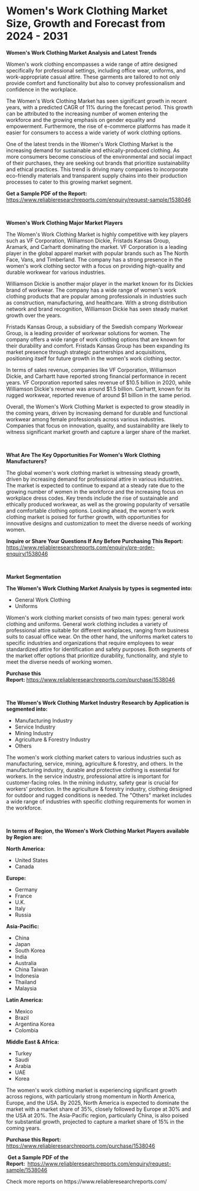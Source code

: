 <p><h1>Women's Work Clothing Market Size, Growth and Forecast from 2024 - 2031</h1></p><p><strong>Women's Work Clothing Market Analysis and Latest Trends</strong></p>
<p><p>Women's work clothing encompasses a wide range of attire designed specifically for professional settings, including office wear, uniforms, and work-appropriate casual attire. These garments are tailored to not only provide comfort and functionality but also to convey professionalism and confidence in the workplace.</p><p>The Women's Work Clothing Market has seen significant growth in recent years, with a predicted CAGR of 11% during the forecast period. This growth can be attributed to the increasing number of women entering the workforce and the growing emphasis on gender equality and empowerment. Furthermore, the rise of e-commerce platforms has made it easier for consumers to access a wide variety of work clothing options.</p><p>One of the latest trends in the Women's Work Clothing Market is the increasing demand for sustainable and ethically-produced clothing. As more consumers become conscious of the environmental and social impact of their purchases, they are seeking out brands that prioritize sustainability and ethical practices. This trend is driving many companies to incorporate eco-friendly materials and transparent supply chains into their production processes to cater to this growing market segment.</p></p>
<p><strong>Get a Sample PDF of the Report:&nbsp;</strong> <a href="https://www.reliableresearchreports.com/enquiry/request-sample/1538046">https://www.reliableresearchreports.com/enquiry/request-sample/1538046</a></p>
<p>&nbsp;</p>
<p><strong>Women's Work Clothing Major Market Players</strong></p>
<p><p>The Women's Work Clothing Market is highly competitive with key players such as VF Corporation, Williamson Dickie, Fristads Kansas Group, Aramark, and Carhartt dominating the market. VF Corporation is a leading player in the global apparel market with popular brands such as The North Face, Vans, and Timberland. The company has a strong presence in the women's work clothing sector with a focus on providing high-quality and durable workwear for various industries.</p><p>Williamson Dickie is another major player in the market known for its Dickies brand of workwear. The company has a wide range of women's work clothing products that are popular among professionals in industries such as construction, manufacturing, and healthcare. With a strong distribution network and brand recognition, Williamson Dickie has seen steady market growth over the years.</p><p>Fristads Kansas Group, a subsidiary of the Swedish company Workwear Group, is a leading provider of workwear solutions for women. The company offers a wide range of work clothing options that are known for their durability and comfort. Fristads Kansas Group has been expanding its market presence through strategic partnerships and acquisitions, positioning itself for future growth in the women's work clothing sector.</p><p>In terms of sales revenue, companies like VF Corporation, Williamson Dickie, and Carhartt have reported strong financial performance in recent years. VF Corporation reported sales revenue of $10.5 billion in 2020, while Williamson Dickie's revenue was around $1.5 billion. Carhartt, known for its rugged workwear, reported revenue of around $1 billion in the same period.</p><p>Overall, the Women's Work Clothing Market is expected to grow steadily in the coming years, driven by increasing demand for durable and functional workwear among female professionals across various industries. Companies that focus on innovation, quality, and sustainability are likely to witness significant market growth and capture a larger share of the market.</p></p>
<p>&nbsp;</p>
<p><strong>What Are The Key Opportunities For Women's Work Clothing Manufacturers?</strong></p>
<p><p>The global women's work clothing market is witnessing steady growth, driven by increasing demand for professional attire in various industries. The market is expected to continue to expand at a steady rate due to the growing number of women in the workforce and the increasing focus on workplace dress codes. Key trends include the rise of sustainable and ethically produced workwear, as well as the growing popularity of versatile and comfortable clothing options. Looking ahead, the women's work clothing market is poised for further growth, with opportunities for innovative designs and customization to meet the diverse needs of working women.</p></p>
<p><strong>Inquire or Share Your Questions If Any Before Purchasing This Report:</strong> <a href="https://www.reliableresearchreports.com/enquiry/pre-order-enquiry/1538046">https://www.reliableresearchreports.com/enquiry/pre-order-enquiry/1538046</a></p>
<p>&nbsp;</p>
<p><strong>Market Segmentation</strong></p>
<p><strong>The Women's Work Clothing Market Analysis by types is segmented into:</strong></p>
<p><ul><li>General Work Clothing</li><li>Uniforms</li></ul></p>
<p><p>Women's work clothing market consists of two main types: general work clothing and uniforms. General work clothing includes a variety of professional attire suitable for different workplaces, ranging from business suits to casual office wear. On the other hand, the uniforms market caters to specific industries and organizations that require employees to wear standardized attire for identification and safety purposes. Both segments of the market offer options that prioritize durability, functionality, and style to meet the diverse needs of working women.</p></p>
<p><strong>Purchase this Report:&nbsp;</strong><a href="https://www.reliableresearchreports.com/purchase/1538046">https://www.reliableresearchreports.com/purchase/1538046</a></p>
<p>&nbsp;</p>
<p><strong>The Women's Work Clothing Market Industry Research by Application is segmented into:</strong></p>
<p><ul><li>Manufacturing Industry</li><li>Service Industry</li><li>Mining Industry</li><li>Agriculture & Forestry Industry</li><li>Others</li></ul></p>
<p><p>The women's work clothing market caters to various industries such as manufacturing, service, mining, agriculture & forestry, and others. In the manufacturing industry, durable and protective clothing is essential for workers. In the service industry, professional attire is important for customer-facing roles. In the mining industry, safety gear is crucial for workers' protection. In the agriculture & forestry industry, clothing designed for outdoor and rugged conditions is needed. The "Others" market includes a wide range of industries with specific clothing requirements for women in the workforce.</p></p>
<p>&nbsp;</p>
<p><strong>In terms of Region, the Women's Work Clothing Market Players available by Region are:</strong></p>
<p>
    <p> <strong> North America: </strong>
        <ul>
            <li>United States</li>
            <li>Canada</li>
        </ul>
        </p> 
    <p> <strong> Europe: </strong>
        <ul>
            <li>Germany</li>
            <li>France</li>
            <li>U.K.</li>
            <li>Italy</li>
            <li>Russia</li>
        </ul>
        </p> 
    <p> <strong> Asia-Pacific: </strong>
        <ul>
            <li>China</li>
            <li>Japan</li>
            <li>South Korea</li>
            <li>India</li>
            <li>Australia</li>
            <li>China Taiwan</li>
            <li>Indonesia</li>
            <li>Thailand</li>
            <li>Malaysia</li>
        </ul>
        </p> 
    <p> <strong> Latin America: </strong>
        <ul>
            <li>Mexico</li>
            <li>Brazil</li>
            <li>Argentina Korea</li>
            <li>Colombia</li>
        </ul>
        </p> 
    <p> <strong> Middle East & Africa: </strong>
        <ul>
            <li>Turkey</li>
            <li>Saudi</li>
            <li>Arabia</li>
            <li>UAE</li>
            <li>Korea</li>
        </ul>
    </p>
    </p>
<p><p>The women's work clothing market is experiencing significant growth across regions, with particularly strong momentum in North America, Europe, and the USA. By 2025, North America is expected to dominate the market with a market share of 35%, closely followed by Europe at 30% and the USA at 20%. The Asia-Pacific region, particularly China, is also poised for substantial growth, projected to capture a market share of 15% in the coming years.</p></p>
<p><strong>Purchase this Report: </strong><a href="https://www.reliableresearchreports.com/purchase/1538046">https://www.reliableresearchreports.com/purchase/1538046</a></p>
<p>&nbsp;<strong>Get a Sample PDF of the Report:&nbsp;&nbsp;</strong><a href="https://www.reliableresearchreports.com/enquiry/request-sample/1538046">https://www.reliableresearchreports.com/enquiry/request-sample/1538046</a></p>
<p><strong></strong></p>
<p>Check more reports on https://www.reliableresearchreports.com/</p>